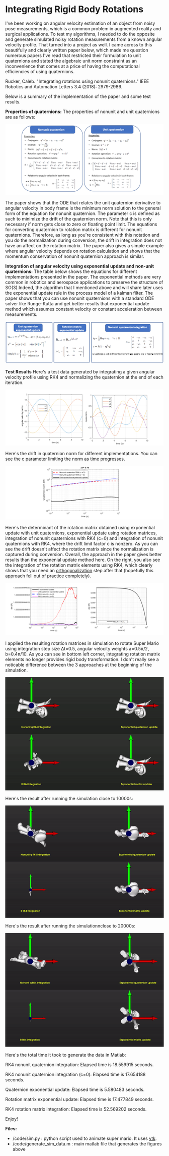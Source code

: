 # Integrating Rigid Body Rotations

I've been working on angular velocity estimation of an object from noisy pose measurements, which is a common problem in augmented reality and surgical applications. To test my algorithms, I needed to do the opposite and generate simulated noisy rotation measurements from a known angular velocity profile. That turned into a project as well. I came across to this beautifully and clearly written paper below, which made me question numerous papers I've read that restricted their formulation to unit quaternions and stated 
the algebraic unit norm constraint as an inconvenience that comes at a price of having the computational efficiencies of using quaternions.

Rucker, Caleb. "Integrating rotations using nonunit quaternions." IEEE Robotics and Automation Letters 3.4 (2018): 2979-2986.

Below is a summary of the implementation of the paper and some test results.

**Properties of quaternions:** The properties of nonunit and unit quaternions are as follows:

![Nonunit quaternions](./figs/unit_vs_nonunit_quaternion.png)

The paper shows that the ODE that relates the unit quaternion derivative to angular velocity in body frame is the  minimum norm solution to the general form of the equation for nonunit quaternion. The parameter c is defined as such to minimize the drift of the quaternion norm. Note that this is only necessary if norm gets close to zero or floating point limit. The equations for converting quaternion to rotation matrix is different for nonunit quaternions. Therefore, as long as you're consistent with this notation and you do the normalization during conversion, the drift in integration does not have an affect on the rotation matrix. The paper also gives a simple example where angular velocity depends on rotation calculation and shows that the momentum conservation of nonunit quaternion approach is similar.

**Integration of angular velocity using exponential update and non-unit quaternions:** The table below shows the equations for different implementations presented in the paper. The exponential methods are very common in robotics and aerospace applications to preserve the structure of SO(3).Indeed, the algorithm that I mentioned above and will share later  uses the exponential update rule in the process model of a kalman filter. The paper shows that you can use nonunit quaternions with a standard ODE solver like Runge-Kutta and get better results that exponential update method which assumes constant velocity or constant acceleration between measurements.

![Methods](./figs/methods.png)


**Test Results** Here's a test data generated by integrating a given angular velocity profile using RK4 and normalizing the quaternion at the end of each iteration.

![Angular velocity profile](./figs/test_data.png)

Here's the drift in quaternion norm for different implementations. You can see the c parameter limiting the norm as time progresses.

![Quaternion norm drift](./figs/quat_drift.png)

Here's the determinant of the rotation matrix obtained using exponential update with unit quaternions, exponential update using rotation matrices, integration of nonunit quaternions with RK4 (c=0) and integration of nonunit quaternions with RK4, where the drift limit factor c is nonzero. As you can see the drift doesn't affect the rotation matrix since the normalization is captured during conversion. Overall, the approach in the paper gives better results than the exponenial update method here. On the right, you also see the integration of the rotation matrix elements using RK4, which clearly shows that you need an [orthogonalization](https://en.wikipedia.org/wiki/Gram–Schmidt_process) step after that (hopefully this approach fell out of practice completely).

![Rotation matrix determinant drift](./figs/determinant_drift.png)

I applied the resulting rotation matrices in simulation to rotate Super Mario using integration step size Δt=0.5, angular velocity weights a=0.5π/2, b=0.4π/10.
As you can see in bottom left corner, integrating rotation matrix elements no longer provides rigid body transformation. I don't really see a noticable difference between the 3 approaches at the beginning of the simulation.

![Mario animation beginning](./figs/mario_beginning.gif)

Here's the result after running the simulation close to 10000s:

![Mario animation mid](./figs/mario_mid.gif)

Here's the result after running the simulationnclose to 20000s:

![Mario animation end](./figs/mario_end.gif)

Here's the total time it took to generate the data in Matlab:

RK4 nonunit quaternion integration:
Elapsed time is 18.559915 seconds.

RK4 nonunit quaternion integration (c=0):
Elapsed time is 17.654188 seconds.

Quaternion exponential update:
Elapsed time is 5.580483 seconds.

Rotation matrix exponential update:
Elapsed time is 17.477849 seconds.

RK4  rotation matrix integration:
Elapsed time is 52.569202 seconds.


Enjoy!

**Files:**
* /code/sim.py : python script used to animate super mario. It uses [vtk](https://vtk.org/).
* /code/generate_sim_data.m : main matlab file that generates the figures above











